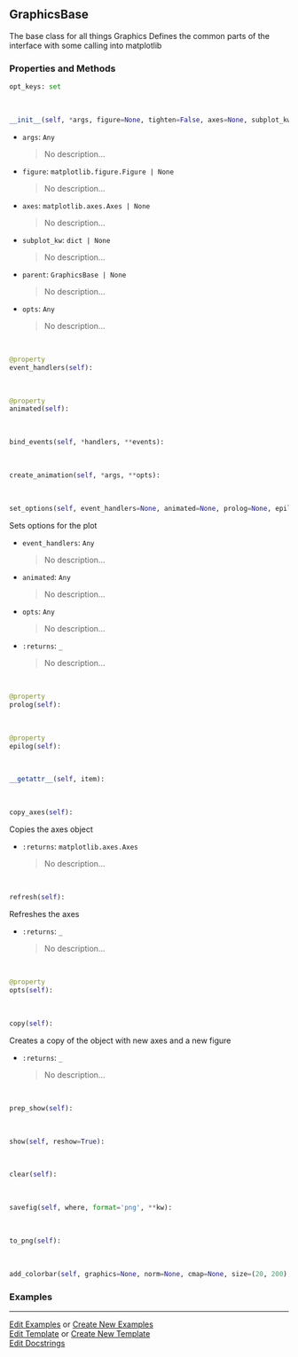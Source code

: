 ## <a id="McUtils.Plots.Graphics.GraphicsBase">GraphicsBase</a>
The base class for all things Graphics
Defines the common parts of the interface with some calling into matplotlib

### Properties and Methods
```python
opt_keys: set
```
<a id="McUtils.Plots.Graphics.GraphicsBase.__init__" class="docs-object-method">&nbsp;</a>
```python
__init__(self, *args, figure=None, tighten=False, axes=None, subplot_kw=None, parent=None, image_size=None, padding=None, aspect_ratio=None, non_interactive=None, mpl_backend=None, theme=None, prop_manager=<class 'McUtils.Plots.Properties.GraphicsPropertyManager'>, theme_manager=<class 'McUtils.Plots.Styling.ThemeManager'>, managed=None, **opts): 
```

- `args`: `Any`
    >No description...
- `figure`: `matplotlib.figure.Figure | None`
    >No description...
- `axes`: `matplotlib.axes.Axes | None`
    >No description...
- `subplot_kw`: `dict | None`
    >No description...
- `parent`: `GraphicsBase | None`
    >No description...
- `opts`: `Any`
    >No description...

<a id="McUtils.Plots.Graphics.GraphicsBase.event_handlers" class="docs-object-method">&nbsp;</a>
```python
@property
event_handlers(self): 
```

<a id="McUtils.Plots.Graphics.GraphicsBase.animated" class="docs-object-method">&nbsp;</a>
```python
@property
animated(self): 
```

<a id="McUtils.Plots.Graphics.GraphicsBase.bind_events" class="docs-object-method">&nbsp;</a>
```python
bind_events(self, *handlers, **events): 
```

<a id="McUtils.Plots.Graphics.GraphicsBase.create_animation" class="docs-object-method">&nbsp;</a>
```python
create_animation(self, *args, **opts): 
```

<a id="McUtils.Plots.Graphics.GraphicsBase.set_options" class="docs-object-method">&nbsp;</a>
```python
set_options(self, event_handlers=None, animated=None, prolog=None, epilog=None, **opts): 
```
Sets options for the plot
- `event_handlers`: `Any`
    >No description...
- `animated`: `Any`
    >No description...
- `opts`: `Any`
    >No description...
- `:returns`: `_`
    >No description...

<a id="McUtils.Plots.Graphics.GraphicsBase.prolog" class="docs-object-method">&nbsp;</a>
```python
@property
prolog(self): 
```

<a id="McUtils.Plots.Graphics.GraphicsBase.epilog" class="docs-object-method">&nbsp;</a>
```python
@property
epilog(self): 
```

<a id="McUtils.Plots.Graphics.GraphicsBase.__getattr__" class="docs-object-method">&nbsp;</a>
```python
__getattr__(self, item): 
```

<a id="McUtils.Plots.Graphics.GraphicsBase.copy_axes" class="docs-object-method">&nbsp;</a>
```python
copy_axes(self): 
```
Copies the axes object
- `:returns`: `matplotlib.axes.Axes`
    >No description...

<a id="McUtils.Plots.Graphics.GraphicsBase.refresh" class="docs-object-method">&nbsp;</a>
```python
refresh(self): 
```
Refreshes the axes
- `:returns`: `_`
    >No description...

<a id="McUtils.Plots.Graphics.GraphicsBase.opts" class="docs-object-method">&nbsp;</a>
```python
@property
opts(self): 
```

<a id="McUtils.Plots.Graphics.GraphicsBase.copy" class="docs-object-method">&nbsp;</a>
```python
copy(self): 
```
Creates a copy of the object with new axes and a new figure
- `:returns`: `_`
    >No description...

<a id="McUtils.Plots.Graphics.GraphicsBase.prep_show" class="docs-object-method">&nbsp;</a>
```python
prep_show(self): 
```

<a id="McUtils.Plots.Graphics.GraphicsBase.show" class="docs-object-method">&nbsp;</a>
```python
show(self, reshow=True): 
```

<a id="McUtils.Plots.Graphics.GraphicsBase.clear" class="docs-object-method">&nbsp;</a>
```python
clear(self): 
```

<a id="McUtils.Plots.Graphics.GraphicsBase.savefig" class="docs-object-method">&nbsp;</a>
```python
savefig(self, where, format='png', **kw): 
```

<a id="McUtils.Plots.Graphics.GraphicsBase.to_png" class="docs-object-method">&nbsp;</a>
```python
to_png(self): 
```

<a id="McUtils.Plots.Graphics.GraphicsBase.add_colorbar" class="docs-object-method">&nbsp;</a>
```python
add_colorbar(self, graphics=None, norm=None, cmap=None, size=(20, 200), tick_padding=40, **kw): 
```

### Examples


___

[Edit Examples](https://github.com/McCoyGroup/References/edit/gh-pages/Documentation/examples/McUtils/Plots/Graphics/GraphicsBase.md) or 
[Create New Examples](https://github.com/McCoyGroup/References/new/gh-pages/?filename=Documentation/examples/McUtils/Plots/Graphics/GraphicsBase.md) <br/>
[Edit Template](https://github.com/McCoyGroup/References/edit/gh-pages/Documentation/templates/McUtils/Plots/Graphics/GraphicsBase.md) or 
[Create New Template](https://github.com/McCoyGroup/References/new/gh-pages/?filename=Documentation/templates/McUtils/Plots/Graphics/GraphicsBase.md) <br/>
[Edit Docstrings](https://github.com/McCoyGroup/McUtils/edit/master/Plots/Graphics.py?message=Update%20Docs)